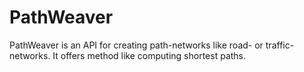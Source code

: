# PathWeaver
PathWeaver is an API for creating path-networks like road- or traffic-networks. It offers method like computing shortest paths.
